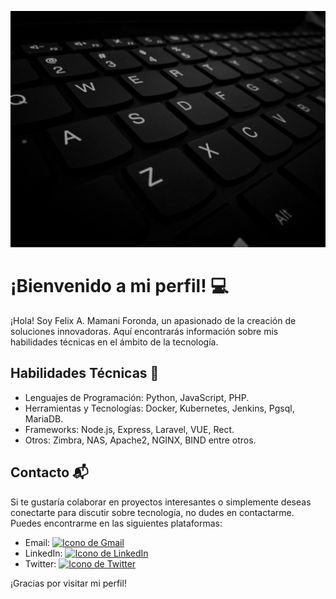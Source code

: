 <!-- Portada -->

![Portada Tecnológica](https://github.com/fedrianMF/fedrianMF/blob/main/resources/img.png)

# ¡Bienvenido a mi perfil! :computer:

¡Hola! Soy Felix A. Mamani Foronda, un apasionado de la creación de soluciones innovadoras. Aquí encontrarás información sobre mis habilidades técnicas en el ámbito de la tecnología.

## Habilidades Técnicas :rocket:

- Lenguajes de Programación: Python, JavaScript, PHP.
- Herramientas y Tecnologías: Docker, Kubernetes, Jenkins, Pgsql, MariaDB.
- Frameworks: Node.js, Express, Laravel, VUE, Rect.
- Otros: Zimbra, NAS, Apache2, NGINX, BIND entre otros.

## Contacto :mailbox_with_mail:

Si te gustaría colaborar en proyectos interesantes o simplemente deseas conectarte para discutir sobre tecnología, no dudes en contactarme. Puedes encontrarme en las siguientes plataformas:

- Email: [![Icono de Gmail](https://img.shields.io/badge/-Gmail-red?style=flat-square&logo=Gmail&logoColor=white)](mailto:fedrian.mamani@gmail.com)
- LinkedIn: [![Icono de LinkedIn](https://img.shields.io/badge/-LinkedIn-blue?style=flat-square&logo=LinkedIn&logoColor=white)](https://www.linkedin.com/in/fedrian/)
- Twitter: [![Icono de Twitter](https://img.shields.io/badge/-Twitter-blue?style=flat-square&logo=Twitter&logoColor=white)](https://twitter.com/fedrianMF)

¡Gracias por visitar mi perfil!
